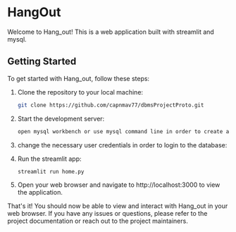 # HangOut

Welcome to Hang_out! This is a web application built with streamlit and mysql.

## Getting Started

To get started with Hang_out, follow these steps:

1. Clone the repository to your local machine:

   ```bash
   git clone https://github.com/capnmav77/dbmsProjectProto.git
   ```

2. Start the development server:

   ```bash
   open mysql workbench or use mysql command line in order to create a database the sql file in ./database files
   ```

3. change the necessary user credentials in order to login to the database:


4. Run the streamlit app:

   ```bash
   streamlit run home.py
   ```

5. Open your web browser and navigate to http://localhost:3000 to view the application.

That's it! You should now be able to view and interact with Hang_out in your web browser. If you have any issues or questions, please refer to the project documentation or reach out to the project maintainers.

